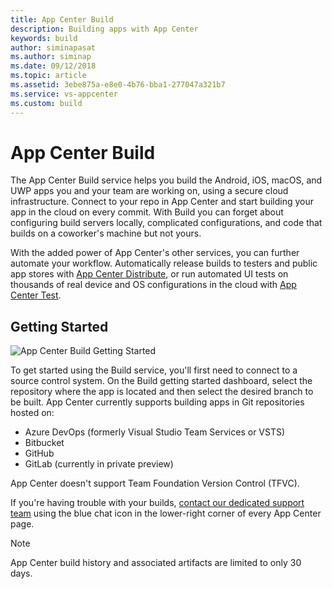 ```yaml
---
title: App Center Build
description: Building apps with App Center
keywords: build
author: siminapasat
ms.author: siminap
ms.date: 09/12/2018
ms.topic: article
ms.assetid: 3ebe875a-e8e0-4b76-bba1-277047a321b7
ms.service: vs-appcenter
ms.custom: build
---
```


# App Center Build

The App Center Build service helps you build the Android, iOS, macOS, and UWP apps you and your team are working on, using a secure cloud infrastructure. Connect to your repo in App Center and start building your app in the cloud on every commit. With Build you can forget about configuring build servers locally, complicated configurations, and code that builds on a coworker's machine but not yours.

With the added power of App Center's other services, you can further automate your workflow. Automatically release builds to testers and public app stores with [App Center Distribute](~/distribution/index.md), or run automated UI tests on thousands of real device and OS configurations in the cloud with [App Center Test](~/test-cloud/index.md).

## Getting Started

![App Center Build Getting Started](~/build/images/build_getting-started-dashboard.jpg)

To get started using the Build service, you'll first need to connect to a source control system. On the Build getting started dashboard, select the repository where the app is located and then select the desired branch to be built. App Center currently supports building apps in Git repositories hosted on:

- Azure DevOps (formerly Visual Studio Team Services or VSTS)
- Bitbucket
- GitHub
- GitLab (currently in private preview)

App Center doesn't support Team Foundation Version Control (TFVC).

If you're having trouble with your builds, [contact our dedicated support team](https://intercom.help/appcenter/getting-started/getting-help-with-app-center) using the blue chat icon in the lower-right corner of every App Center page.


> [!NOTE]
> App Center build history and associated artifacts are limited to only 30 days. 
